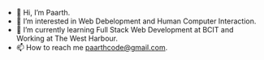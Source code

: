 - 👋 Hi, I’m Paarth.
- 👀 I’m interested in Web Debelopment and Human Computer Interaction.
- 🌱 I’m currently learning Full Stack Web Development at BCIT and Working at The West Harbour.
- 📫 How to reach me paarthcode@gmail.com.


<!---
paarthd00/paarthd00 is a ✨ special ✨ repository because its `README.md` (this file) appears on your GitHub profile.
You can click the Preview link to take a look at your changes.
--->
